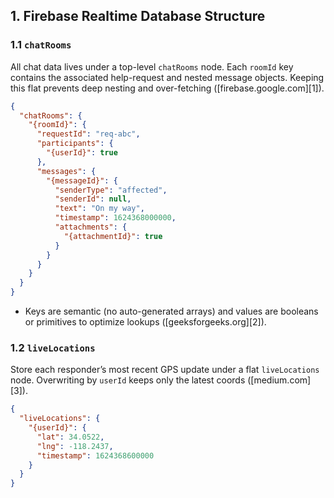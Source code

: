 ## 1. Firebase Realtime Database Structure

### 1.1 `chatRooms`

All chat data lives under a top-level `chatRooms` node. Each `roomId` key contains the associated help-request and nested message objects. Keeping this flat prevents deep nesting and over-fetching ([firebase.google.com][1]).

```json
{
  "chatRooms": {
    "{roomId}": {
      "requestId": "req-abc",
      "participants": {
        "{userId}": true
      },
      "messages": {
        "{messageId}": {
          "senderType": "affected",
          "senderId": null,
          "text": "On my way",
          "timestamp": 1624368000000,
          "attachments": {
            "{attachmentId}": true
          }
        }
      }
    }
  }
}
```

- Keys are semantic (no auto-generated arrays) and values are booleans or primitives to optimize lookups ([geeksforgeeks.org][2]).

### 1.2 `liveLocations`

Store each responder’s most recent GPS update under a flat `liveLocations` node. Overwriting by `userId` keeps only the latest coords ([medium.com][3]).

```json
{
  "liveLocations": {
    "{userId}": {
      "lat": 34.0522,
      "lng": -118.2437,
      "timestamp": 1624368600000
    }
  }
}
```
